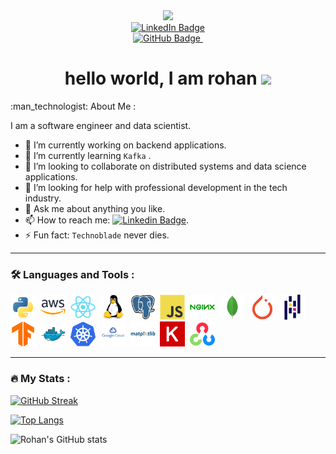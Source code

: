 <div id="header" align="center">
  <img src="https://drive.google.com/thumbnail?id=1Z093twpIzIT4WIB30NhmxkCxB9LT9YzY" width="300"/>
</div>
<div id="badges" align="center">
  <a href="https://www.linkedin.com/in/rohan-deswal-a7b4461b9/">
    <img src="https://img.shields.io/badge/LinkedIn-black?style=for-the-badge&logo=linkedin&logoColor=gold" alt="LinkedIn Badge">
  </a>
  <br>
  <a href="https://github.com/rohan-deswal">
    <img src="https://img.shields.io/badge/Github-black?style=for-the-badge&logo=github&logoColor=gold" alt="GitHub Badge">
  </a>
<img src="https://komarev.com/ghpvc/?username=rohan-deswal&style=for-the-badge&color=000000&abbreviated=true" alt="">
</div>

<h1 align="center">
  hello world, I am rohan
  
  <img src="https://media.tenor.com/_G4SJlstdSMAAAAi/kitty-heart.gif" width="30px"/>
</h1>
:man_technologist: About Me :

I am a software engineer and data scientist.
- 🔭 I’m currently working on backend applications.
- 🌱 I’m currently learning `Kafka` .
- 👯 I’m looking to collaborate on distributed systems and data science applications.
- 🤔 I’m looking for help with professional development in the tech industry.
- 💬 Ask me about anything you like.
- 📫 How to reach me: [![Linkedin Badge](https://img.shields.io/badge/-rohan-blue?style=flat&logo=Linkedin&logoColor=white)]([your-linkedin-url](https://www.linkedin.com/in/rohan-deswal-a7b4461b9/)https://www.linkedin.com/in/rohan-deswal-a7b4461b9/).
- ⚡ Fun fact: `Technoblade` never dies.
---
### :hammer_and_wrench: Languages and Tools :
<div>
  <img src="https://github.com/devicons/devicon/blob/master/icons/python/python-original.svg" title="Python" alt="Python" width="40" height="40"/>&nbsp;
  <img src="https://github.com/devicons/devicon/blob/master/icons/amazonwebservices/amazonwebservices-original-wordmark.svg" title="AWS" alt="AWS" width="40" height="40"/>&nbsp;
  <img src="https://github.com/devicons/devicon/blob/master/icons/react/react-original.svg" title="React" alt="React" width="40" height="40"/>&nbsp;
  <img src="https://github.com/devicons/devicon/blob/master/icons/linux/linux-original.svg" title="Linux" alt="Linux" width="40" height="40"/>&nbsp;
  <img src="https://github.com/devicons/devicon/blob/master/icons/postgresql/postgresql-original.svg" title="PostgreSQL" alt="PostgreSQL" width="40" height="40"/>&nbsp;
  <img src="https://github.com/devicons/devicon/blob/master/icons/javascript/javascript-original.svg" title="JavaScript" alt="JavaScript" width="40" height="40"/>&nbsp;
  <img src="https://github.com/devicons/devicon/blob/master/icons/nginx/nginx-original.svg" title="Nginx" alt="Nginx" width="40" height="40"/>&nbsp;
  <img src="https://github.com/devicons/devicon/blob/master/icons/mongodb/mongodb-original.svg" title="MongoDB" alt="MongoDB" width="40" height="40"/>&nbsp;
  <img src="https://github.com/devicons/devicon/blob/master/icons/pytorch/pytorch-original.svg" title="PyTorch" alt="PyTorch" width="40" height="40"/>&nbsp;
  <img src="https://github.com/devicons/devicon/blob/master/icons/pandas/pandas-original.svg" title="Pandas" alt="Pandas" width="40" height="40"/>&nbsp;
  <img src="https://github.com/devicons/devicon/blob/master/icons/tensorflow/tensorflow-original.svg" title="Tensorflow" alt="Tensorflow" width="40" height="40"/>&nbsp;
  <img src="https://github.com/devicons/devicon/blob/master/icons/docker/docker-original.svg" title="Docker" alt="Docker" width="40" height="40"/>&nbsp;
  <img src="https://github.com/devicons/devicon/blob/master/icons/kubernetes/kubernetes-original.svg" title="Kubernetes" alt="Kubernetes" width="40" height="40"/>&nbsp;
  <img src="https://github.com/devicons/devicon/blob/master/icons/googlecloud/googlecloud-plain-wordmark.svg" title="GCP" alt="GCP" width="40" height="40"/>&nbsp;
  <img src="https://github.com/devicons/devicon/blob/master/icons/matplotlib/matplotlib-original-wordmark.svg" title="Matplotlib" alt="Matplotlib" width="40" height="40"/>&nbsp;
  <img src="https://github.com/devicons/devicon/blob/master/icons/keras/keras-original.svg" title="Keras" alt="Keras" width="40" height="40"/>&nbsp;
  <img src="https://github.com/devicons/devicon/blob/master/icons/opencv/opencv-original.svg" title="OpenCV" alt="OpenCV" width="40" height="40"/>&nbsp;
</div>

---
### :fire: My Stats :
[![GitHub Streak](https://github-readme-streak-stats.herokuapp.com?user=rohan-deswal&theme=dark-smoky&date_format=M%20j%5B%2C%20Y%5D)](https://git.io/streak-stats)

[![Top Langs](https://github-readme-stats.vercel.app/api/top-langs/?username=rohan-deswal&layout=compact&theme=vision-friendly-dark)](https://github.com/anuraghazra/github-readme-stats)

![Rohan's GitHub stats](https://github-readme-stats.vercel.app/api?username=rohan-deswal&show_icons=true&theme=transparent)
